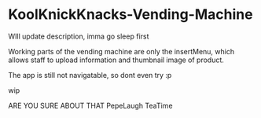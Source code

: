 # KoolKnickKnacks-Vending-Machine
WIll update description, imma go sleep first

Working parts of the vending machine are only the insertMenu, which allows staff to upload information and thumbnail image of product.

The app is still not navigatable, so dont even try :p

wip

ARE YOU SURE ABOUT THAT PepeLaugh TeaTime
